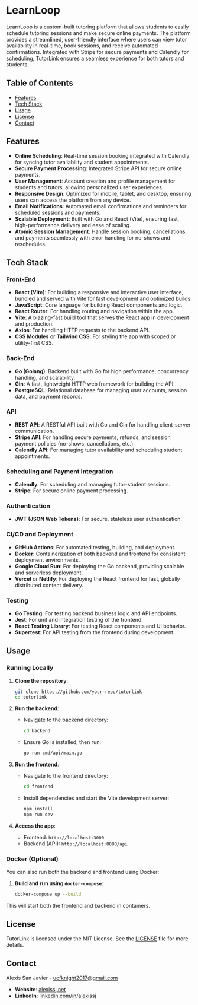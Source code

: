 # LearnLoop

LearnLoop is a custom-built tutoring platform that allows students to easily schedule tutoring sessions and make secure online payments. The platform provides a streamlined, user-friendly interface where users can view tutor availability in real-time, book sessions, and receive automated confirmations. Integrated with Stripe for secure payments and Calendly for scheduling, TutorLink ensures a seamless experience for both tutors and students.

## Table of Contents

- [Features](#features)
- [Tech Stack](#tech-stack)
- [Usage](#usage)
- [License](#license)
- [Contact](#contact)

## Features

- **Online Scheduling**: Real-time session booking integrated with Calendly for syncing tutor availability and student appointments.
- **Secure Payment Processing**: Integrated Stripe API for secure online payments.
- **User Management**: Account creation and profile management for students and tutors, allowing personalized user experiences.
- **Responsive Design**: Optimized for mobile, tablet, and desktop, ensuring users can access the platform from any device.
- **Email Notifications**: Automated email confirmations and reminders for scheduled sessions and payments.
- **Scalable Deployment**: Built with Go and React (Vite), ensuring fast, high-performance delivery and ease of scaling.
- **Atomic Session Management**: Handle session booking, cancellations, and payments seamlessly with error handling for no-shows and reschedules.

## Tech Stack

### Front-End

- **React (Vite)**: For building a responsive and interactive user interface, bundled and served with Vite for fast development and optimized builds.
- **JavaScript**: Core language for building React components and logic.
- **React Router**: For handling routing and navigation within the app.
- **Vite**: A blazing-fast build tool that serves the React app in development and production.
- **Axios**: For handling HTTP requests to the backend API.
- **CSS Modules** or **Tailwind CSS**: For styling the app with scoped or utility-first CSS.

### Back-End

- **Go (Golang)**: Backend built with Go for high performance, concurrency handling, and scalability.
- **Gin**: A fast, lightweight HTTP web framework for building the API.
- **PostgreSQL**: Relational database for managing user accounts, session data, and payment records.

### API

- **REST API**: A RESTful API built with Go and Gin for handling client-server communication.
- **Stripe API**: For handling secure payments, refunds, and session payment policies (no-shows, cancellations, etc.).
- **Calendly API**: For managing tutor availability and scheduling student appointments.

### Scheduling and Payment Integration

- **Calendly**: For scheduling and managing tutor-student sessions.
- **Stripe**: For secure online payment processing.

### Authentication

- **JWT (JSON Web Tokens)**: For secure, stateless user authentication.

### CI/CD and Deployment

- **GitHub Actions**: For automated testing, building, and deployment.
- **Docker**: Containerization of both backend and frontend for consistent deployment environments.
- **Google Cloud Run**: For deploying the Go backend, providing scalable and serverless deployment.
- **Vercel** or **Netlify**: For deploying the React frontend for fast, globally distributed content delivery.

### Testing

- **Go Testing**: For testing backend business logic and API endpoints.
- **Jest**: For unit and integration testing of the frontend.
- **React Testing Library**: For testing React components and UI behavior.
- **Supertest**: For API testing from the frontend during development.

## Usage

### Running Locally

1. **Clone the repository**:

   ```bash
   git clone https://github.com/your-repo/tutorlink
   cd tutorlink
   ```

2. **Run the backend**:

   - Navigate to the backend directory:
     ```bash
     cd backend
     ```
   - Ensure Go is installed, then run:
     ```bash
     go run cmd/api/main.go
     ```

3. **Run the frontend**:

   - Navigate to the frontend directory:
     ```bash
     cd frontend
     ```
   - Install dependencies and start the Vite development server:
     ```bash
     npm install
     npm run dev
     ```

4. **Access the app**:
   - Frontend: `http://localhost:3000`
   - Backend (API): `http://localhost:8080/api`

### Docker (Optional)

You can also run both the backend and frontend using Docker:

1. **Build and run using `docker-compose`**:
   ```bash
   docker-compose up --build
   ```

This will start both the frontend and backend in containers.

## License

TutorLink is licensed under the MIT License. See the [LICENSE](LICENSE) file for more details.

## Contact

Alexis San Javier - [ucfknight2017@gmail.com](mailto:ucfknight2017@gmail.com)

- **Website**: [alexissj.net](https://www.alexissj.net)
- **LinkedIn**: [linkedin.com/in/alexissj](https://linkedin.com/in/alexissj)
